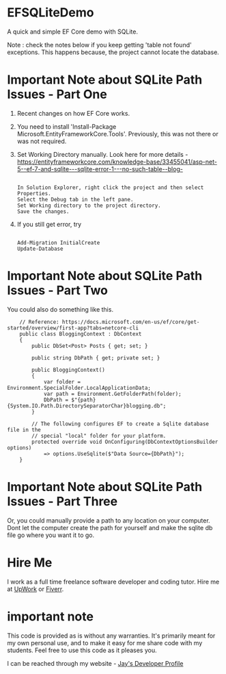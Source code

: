 # EFSQLiteDemo

A quick and simple EF Core demo with SQLite.

Note : check the notes below if you keep getting 'table not found' exceptions. This happens because, the project cannot locate the database.

# Important Note about SQLite Path Issues - Part One

1. Recent changes on how EF Core works. 
1. You need to install 'Install-Package Microsoft.EntityFrameworkCore.Tools'. Previously, this was not there or was not required. 
1. Set Working Directory manually. Look here for more details - https://entityframeworkcore.com/knowledge-base/33455041/asp-net-5--ef-7-and-sqlite---sqlite-error-1---no-such-table--blog-

    ```

    In Solution Explorer, right click the project and then select Properties.
    Select the Debug tab in the left pane.
    Set Working directory to the project directory.
    Save the changes.

    ```
1. If you still get error, try 
    ```

    Add-Migration InitialCreate
    Update-Database

    ```

# Important Note about SQLite Path Issues - Part Two

You could also do something like this. 

```
    // Reference: https://docs.microsoft.com/en-us/ef/core/get-started/overview/first-app?tabs=netcore-cli
    public class BloggingContext : DbContext
    {
        public DbSet<Post> Posts { get; set; }

        public string DbPath { get; private set; }

        public BloggingContext()
        {
            var folder = Environment.SpecialFolder.LocalApplicationData;
            var path = Environment.GetFolderPath(folder);
            DbPath = $"{path}{System.IO.Path.DirectorySeparatorChar}blogging.db";
        }

        // The following configures EF to create a Sqlite database file in the
        // special "local" folder for your platform.
        protected override void OnConfiguring(DbContextOptionsBuilder options)
            => options.UseSqlite($"Data Source={DbPath}");
    }

```

# Important Note about SQLite Path Issues - Part Three

Or, you could manually provide a path to any location on your computer. Dont let the computer create the path for yourself and make the sqlite db file go where you want it to go.

# Hire Me

I work as a full time freelance software developer and coding tutor. Hire me at [UpWork](https://www.upwork.com/fl/vijayasimhabr) or [Fiverr](https://www.fiverr.com/jay_codeguy). 

# important note 

This code is provided as is without any warranties. It's primarily meant for my own personal use, and to make it easy for me share code with my students. Feel free to use this code as it pleases you.

I can be reached through my website - [Jay's Developer Profile](https://jay-study-nildana.github.io/developerprofile)